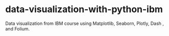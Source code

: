 # data-visualization-with-python-ibm
Data visualization from IBM course using Matplotlib, Seaborn, Plotly, Dash , and Folium.
